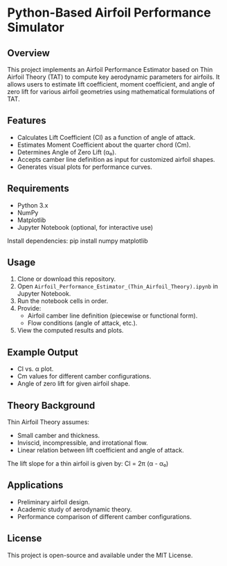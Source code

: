# Python-Based Airfoil Performance Simulator

## Overview
This project implements an Airfoil Performance Estimator based on Thin Airfoil Theory (TAT) to compute key aerodynamic parameters for airfoils. It allows users to estimate lift coefficient, moment coefficient, and angle of zero lift for various airfoil geometries using mathematical formulations of TAT.

## Features
- Calculates Lift Coefficient (Cl) as a function of angle of attack.
- Estimates Moment Coefficient about the quarter chord (Cm).
- Determines Angle of Zero Lift (α₀).
- Accepts camber line definition as input for customized airfoil shapes.
- Generates visual plots for performance curves.

## Requirements
- Python 3.x
- NumPy
- Matplotlib
- Jupyter Notebook (optional, for interactive use)

Install dependencies:
pip install numpy matplotlib

## Usage
1. Clone or download this repository.
2. Open `Airfoil_Performance_Estimator_(Thin_Airfoil_Theory).ipynb` in Jupyter Notebook.
3. Run the notebook cells in order.
4. Provide:
   - Airfoil camber line definition (piecewise or functional form).
   - Flow conditions (angle of attack, etc.).
5. View the computed results and plots.

## Example Output
- Cl vs. α plot.
- Cm values for different camber configurations.
- Angle of zero lift for given airfoil shape.

## Theory Background
Thin Airfoil Theory assumes:
- Small camber and thickness.
- Inviscid, incompressible, and irrotational flow.
- Linear relation between lift coefficient and angle of attack.

The lift slope for a thin airfoil is given by:
Cl = 2π (α - α₀)

## Applications
- Preliminary airfoil design.
- Academic study of aerodynamic theory.
- Performance comparison of different camber configurations.

## License
This project is open-source and available under the MIT License.
